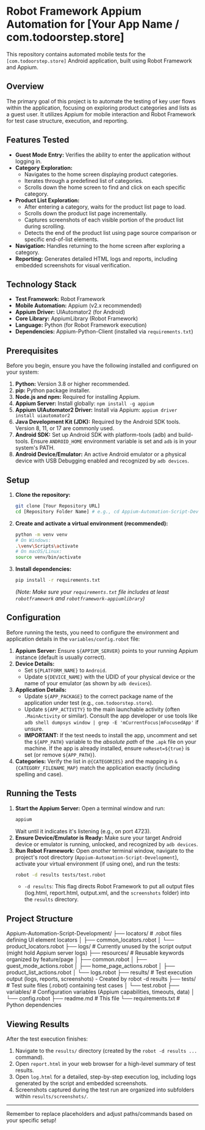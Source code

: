 # Robot Framework Appium Automation for [Your App Name / com.todoorstep.store]

This repository contains automated mobile tests for the `[com.todoorstep.store]` Android application, built using Robot Framework and Appium.

## Overview

The primary goal of this project is to automate the testing of key user flows within the application, focusing on exploring product categories and lists as a guest user. It utilizes Appium for mobile interaction and Robot Framework for test case structure, execution, and reporting.

## Features Tested

*   **Guest Mode Entry:** Verifies the ability to enter the application without logging in.
*   **Category Exploration:**
    *   Navigates to the home screen displaying product categories.
    *   Iterates through a predefined list of categories.
    *   Scrolls down the home screen to find and click on each specific category.
*   **Product List Exploration:**
    *   After entering a category, waits for the product list page to load.
    *   Scrolls down the product list page incrementally.
    *   Captures screenshots of each visible portion of the product list during scrolling.
    *   Detects the end of the product list using page source comparison or specific end-of-list elements.
*   **Navigation:** Handles returning to the home screen after exploring a category.
*   **Reporting:** Generates detailed HTML logs and reports, including embedded screenshots for visual verification.

## Technology Stack

*   **Test Framework:** Robot Framework
*   **Mobile Automation:** Appium (v2.x recommended)
*   **Appium Driver:** UIAutomator2 (for Android)
*   **Core Library:** AppiumLibrary (Robot Framework)
*   **Language:** Python (for Robot Framework execution)
*   **Dependencies:** Appium-Python-Client (installed via `requirements.txt`)

## Prerequisites

Before you begin, ensure you have the following installed and configured on your system:

1.  **Python:** Version 3.8 or higher recommended.
2.  **pip:** Python package installer.
3.  **Node.js and npm:** Required for installing Appium.
4.  **Appium Server:** Install globally: `npm install -g appium`
5.  **Appium UIAutomator2 Driver:** Install via Appium: `appium driver install uiautomator2`
6.  **Java Development Kit (JDK):** Required by the Android SDK tools. Version 8, 11, or 17 are commonly used.
7.  **Android SDK:** Set up Android SDK with platform-tools (adb) and build-tools. Ensure `ANDROID_HOME` environment variable is set and `adb` is in your system's PATH.
8.  **Android Device/Emulator:** An active Android emulator or a physical device with USB Debugging enabled and recognized by `adb devices`.

## Setup

1.  **Clone the repository:**
    ```bash
    git clone [Your Repository URL]
    cd [Repository Folder Name] # e.g., cd Appium-Automation-Script-Development
    ```
2.  **Create and activate a virtual environment (recommended):**
    ```bash
    python -m venv venv
    # On Windows:
    .\venv\Scripts\activate
    # On macOS/Linux:
    source venv/bin/activate
    ```
3.  **Install dependencies:**
    ```bash
    pip install -r requirements.txt
    ```
    *(Note: Make sure your `requirements.txt` file includes at least `robotframework` and `robotframework-appiumlibrary`)*

## Configuration

Before running the tests, you need to configure the environment and application details in the `variables/config.robot` file:

1.  **Appium Server:** Ensure `${APPIUM_SERVER}` points to your running Appium instance (default is usually correct).
2.  **Device Details:**
    *   Set `${PLATFORM_NAME}` to `Android`.
    *   Update `${DEVICE_NAME}` with the UDID of your physical device or the name of your emulator (as shown by `adb devices`).
3.  **Application Details:**
    *   Update `${APP_PACKAGE}` to the correct package name of the application under test (e.g., `com.todoorstep.store`).
    *   Update `${APP_ACTIVITY}` to the main launchable activity (often `.MainActivity` or similar). Consult the app developer or use tools like `adb shell dumpsys window | grep -E 'mCurrentFocus|mFocusedApp'` if unsure.
    *   **IMPORTANT:** If the test needs to install the app, uncomment and set the `${APP_PATH}` variable to the *absolute path* of the `.apk` file on your machine. If the app is already installed, ensure `noReset=${true}` is set (or remove `${APP_PATH}`).
4.  **Categories:** Verify the list in `@{CATEGORIES}` and the mapping in `&{CATEGORY_FILENAME_MAP}` match the application exactly (including spelling and case).

## Running the Tests

1.  **Start the Appium Server:** Open a terminal window and run:
    ```bash
    appium
    ```
    Wait until it indicates it's listening (e.g., on port 4723).
2.  **Ensure Device/Emulator is Ready:** Make sure your target Android device or emulator is running, unlocked, and recognized by `adb devices`.
3.  **Run Robot Framework:** Open *another* terminal window, navigate to the project's root directory (`Appium-Automation-Script-Development`), activate your virtual environment (if using one), and run the tests:
    ```bash
    robot -d results tests/test.robot
    ```
    *   `-d results`: This flag directs Robot Framework to put all output files (log.html, report.html, output.xml, and the `screenshots` folder) into the `results` directory.

## Project Structure
Appium-Automation-Script-Development/
├── locators/ # .robot files defining UI element locators
│ ├── common_locators.robot
│ └── product_locators.robot
├── logs/ # Currently unused by the script output (might hold Appium server logs)
├── resources/ # Reusable keywords organized by feature/page
│ ├── common.robot
│ ├── guest_mode_actions.robot
│ ├── home_page_actions.robot
│ ├── product_list_actions.robot
│ └── logs.robot
├── results/ # Test execution output (logs, reports, screenshots) - Created by robot -d results
├── tests/ # Test suite files (.robot) containing test cases
│ └── test.robot
├── variables/ # Configuration variables (Appium capabilities, timeouts, data)
│ └── config.robot
├── readme.md # This file
└── requirements.txt # Python dependencies
## Viewing Results

After the test execution finishes:

1.  Navigate to the `results/` directory (created by the `robot -d results ...` command).
2.  Open `report.html` in your web browser for a high-level summary of test results.
3.  Open `log.html` for a detailed, step-by-step execution log, including logs generated by the script and embedded screenshots.
4.  Screenshots captured during the test run are organized into subfolders within `results/screenshots/`.

---

Remember to replace placeholders and adjust paths/commands based on your specific setup!